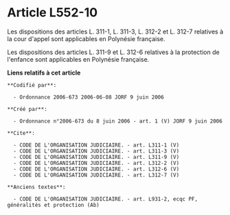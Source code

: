# Article L552-10

Les dispositions des articles L. 311-1, L. 311-3, L. 312-2 et L. 312-7 relatives à la cour d'appel sont applicables en
Polynésie française. 

Les dispositions des articles L. 311-9 et L. 312-6 relatives à la protection de l'enfance sont applicables en Polynésie
française.

**Liens relatifs à cet article**

	**Codifié par**:

	  - Ordonnance 2006-673 2006-06-08 JORF 9 juin 2006

	**Créé par**:

	  - Ordonnance n°2006-673 du 8 juin 2006 - art. 1 (V) JORF 9 juin 2006

	**Cite**:

	  - CODE DE L'ORGANISATION JUDICIAIRE. - art. L311-1 (V)
	  - CODE DE L'ORGANISATION JUDICIAIRE. - art. L311-3 (V)
	  - CODE DE L'ORGANISATION JUDICIAIRE. - art. L311-9 (V)
	  - CODE DE L'ORGANISATION JUDICIAIRE. - art. L312-2 (V)
	  - CODE DE L'ORGANISATION JUDICIAIRE. - art. L312-6 (V)
	  - CODE DE L'ORGANISATION JUDICIAIRE. - art. L312-7 (V)

	**Anciens textes**:

	  - CODE DE L'ORGANISATION JUDICIAIRE. - art. L931-2, ecqc PF, généralités et protection (Ab)
